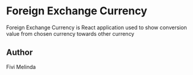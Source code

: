 # Foreign Exchange Currency
Foreign Exchange Currency is React application used to show conversion value from chosen currency towards other currency

## Author
Fivi Melinda
